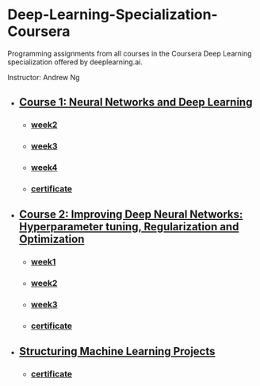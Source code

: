 # Deep-Learning-Specialization-Coursera

Programming assignments from all courses in the Coursera Deep Learning specialization offered by deeplearning.ai.

Instructor: Andrew Ng

*   ##  [Course 1: Neural Networks and Deep Learning](./C1-Neural-Networks-and-Deep-Learning/)
    *   ### [week2](./C1-Neural-Networks-and-Deep-Learning/Week2/)
    *   ### [week3](./C1-Neural-Networks-and-Deep-Learning/Week3/)
    *   ### [week4](./C1-Neural-Networks-and-Deep-Learning/Week4/)
    *   ### [certificate](./C1-Neural-Networks-and-Deep-Learning/Certificate.pdf)

*   ##  [Course 2: Improving Deep Neural Networks: Hyperparameter tuning, Regularization and Optimization](./C2-Improving-deep-neural-networks-Hyperparameter-tuning-Regularization-and-Optimization/)
    *   ### [week1](./C2-Improving-deep-neural-networks-Hyperparameter-tuning-Regularization-and-Optimization/Week1/)
    *   ### [week2](./C2-Improving-deep-neural-networks-Hyperparameter-tuning-Regularization-and-Optimization/Week2/)
    *   ### [week3](./C2-Improving-deep-neural-networks-Hyperparameter-tuning-Regularization-and-Optimization/Week3/)
    *   ### [certificate](./C2-Improving-deep-neural-networks-Hyperparameter-tuning-Regularization-and-Optimization/Certificate.pdf)

*   ##  [Structuring Machine Learning Projects](./C3-Structuring-Machine-Learning-Projects/)
    *   ### [certificate](./C3-Structuring-Machine-Learning-Projects/Certificate.pdf)